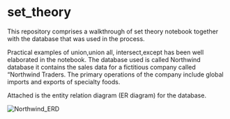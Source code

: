 # set_theory
This repository comprises a walkthrough of set theory notebook together with the database that was used in the process.

Practical examples of union,union all, intersect,except has been well elaborated in the notebook.
The database used is called Northwind database it contains the sales data for a fictitious company called “Northwind Traders.
The primary operations of the company include global imports and exports of specialty foods.

Attached is the entity relation diagram (ER diagram) for the database. 

![Northwind_ERD](https://user-images.githubusercontent.com/18227349/161201826-0c08cbed-3480-4b83-8b0f-95645bc55d47.png)
